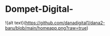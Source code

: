 # Dompet-Digital-
!{alt text}(https://github.com/danadigital1/dana2-baru/blob/main/homeapp.png?raw=true)
